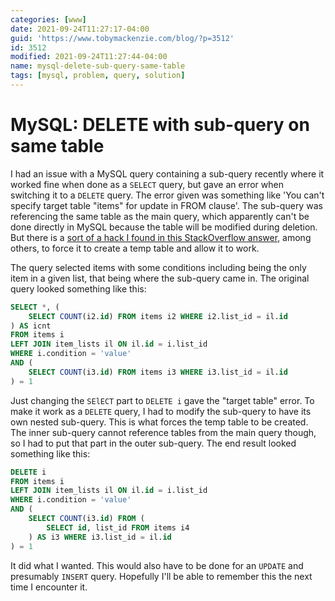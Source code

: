 ```yaml
---
categories: [www]
date: 2021-09-24T11:27:17-04:00
guid: 'https://www.tobymackenzie.com/blog/?p=3512'
id: 3512
modified: 2021-09-24T11:27:44-04:00
name: mysql-delete-sub-query-same-table
tags: [mysql, problem, query, solution]
---
```


MySQL: DELETE with sub-query on same table
==========================================

I had an issue with a MySQL query containing a sub-query recently where it worked fine when done as a `SELECT` query, but gave an error when switching it to a `DELETE` query.  The error given was something like 'You can't specify target table "items" for update in FROM clause'.  The sub-query was referencing the same table as the main query, which apparently can't be done directly in MySQL because the table will be modified during deletion.  But there is a [sort of a hack I found in this StackOverflow answer](https://stackoverflow.com/a/5816887), among others, to force it to create a temp table and allow it to work.

<!--more-->

The query selected items with some conditions including being the only item in a given list, that being where the sub-query came in.  The original query looked something like this:

``` sql
SELECT *, (
	SELECT COUNT(i2.id) FROM items i2 WHERE i2.list_id = il.id
) AS icnt
FROM items i
LEFT JOIN item_lists il ON il.id = i.list_id
WHERE i.condition = 'value'
AND (
	SELECT COUNT(i3.id) FROM items i3 WHERE i3.list_id = il.id
) = 1
```

Just changing the `SElECT` part to `DELETE i` gave the "target table" error.  To make it work as a `DELETE` query, I had to modify the sub-query to have its own nested sub-query.  This is what forces the temp table to be created.  The inner sub-query cannot reference tables from the main query though, so I had to put that part in the outer sub-query.  The end result looked something like this:

``` sql
DELETE i
FROM items i
LEFT JOIN item_lists il ON il.id = i.list_id
WHERE i.condition = 'value'
AND (
	SELECT COUNT(i3.id) FROM (
		SELECT id, list_id FROM items i4
	) AS i3 WHERE i3.list_id = il.id
) = 1
```

It did what I wanted.  This would also have to be done for an `UPDATE` and presumably `INSERT` query.  Hopefully I'll be able to remember this the next time I encounter it.
